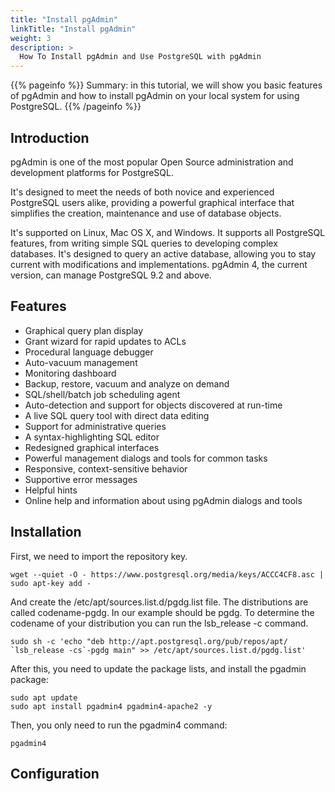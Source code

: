 ```yaml
---
title: "Install pgAdmin"
linkTitle: "Install pgAdmin"
weight: 3
description: >
  How To Install pgAdmin and Use PostgreSQL with pgAdmin
---
```


{{% pageinfo %}}
Summary: in this tutorial, we will show you basic features of pgAdmin and how to install pgAdmin on your local system for using PostgreSQL.
{{% /pageinfo %}}

## Introduction

pgAdmin is one of the most popular Open Source administration and development platforms for PostgreSQL.

It's designed to meet the needs of both novice and experienced PostgreSQL users alike, providing a powerful graphical interface that simplifies the creation, maintenance and use of database objects.

It's supported on Linux, Mac OS X, and Windows. It supports all PostgreSQL features, from writing simple SQL queries to developing complex databases. It's designed to query an active database, allowing you to stay current with modifications and implementations. pgAdmin 4, the current version, can manage PostgreSQL 9.2 and above.

## Features

* Graphical query plan display
* Grant wizard for rapid updates to ACLs
* Procedural language debugger
* Auto-vacuum management
* Monitoring dashboard
* Backup, restore, vacuum and analyze on demand
* SQL/shell/batch job scheduling agent
* Auto-detection and support for objects discovered at run-time
* A live SQL query tool with direct data editing
* Support for administrative queries
* A syntax-highlighting SQL editor
* Redesigned graphical interfaces
* Powerful management dialogs and tools for common tasks
* Responsive, context-sensitive behavior
* Supportive error messages
* Helpful hints
* Online help and information about using pgAdmin dialogs and tools

## Installation

First, we need to import the repository key.

```
wget --quiet -O - https://www.postgresql.org/media/keys/ACCC4CF8.asc | sudo apt-key add -
```

And create the /etc/apt/sources.list.d/pgdg.list file. The distributions are called codename-pgdg. In our example should be pgdg. To determine the codename of your distribution you can run the lsb_release -c command.

```
sudo sh -c 'echo "deb http://apt.postgresql.org/pub/repos/apt/ `lsb_release -cs`-pgdg main" >> /etc/apt/sources.list.d/pgdg.list'
```

After this, you need to update the package lists, and install the pgadmin package:

```
sudo apt update
sudo apt install pgadmin4 pgadmin4-apache2 -y
```

Then, you only need to run the pgadmin4 command:

```
pgadmin4
```

## Configuration

